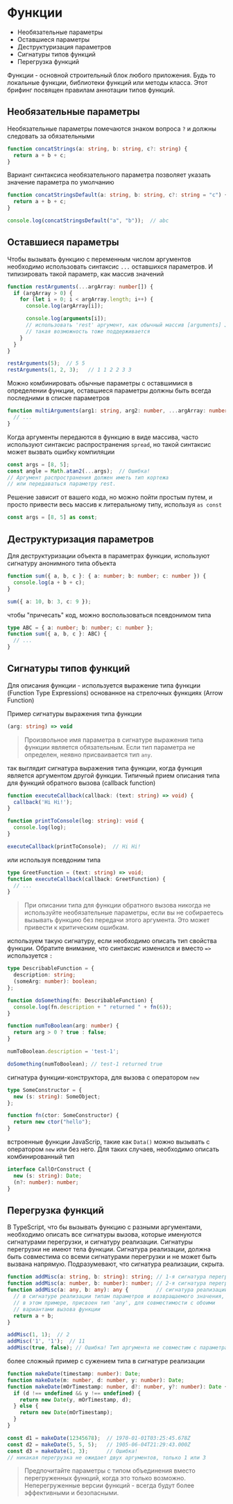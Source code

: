 # Функции

* Необязательные параметры
* Оставшиеся параметры
* Деструктуризация параметров
* Сигнатуры типов функций
* Перегрузка функций

Функции - основной строительный блок любого приложения. Будь то локальные функции, библиотеки функций или методы класса. Этот брифинг посвящен правилам аннотации типов функций.

## Необязательные параметры

Необязательные параметры помечаются знаком вопроса `?` и должны следовать за обязательными

```ts
function concatStrings(a: string, b: string, c?: string) {
  return a + b + c;
}
```

Вариант синтаксиса необязательного параметра позволяет указать значение параметра по умолчанию

```ts
function concatStringsDefault(a: string, b: string, c?: string = "c") {
  return a + b + c;
}

console.log(concatStringsDefault("a", "b"));  // abc
```

## Оставшиеся параметры

Чтобы вызывать функцию с переменным числом аргументов необходимо использовать синтаксис `...` оставшихся параметров. И типизировать такой параметр, как массив значений

```ts
function restArguments(...argArray: number[]) {
  if (argArray > 0) {
    for (let i = 0; i < argArray.length; i++) {
      console.log(argArray[i]);

      console.log(arguments[i]);
      // использовать 'rest' аргумент, как обычный массив [arguments] JavaScript
      // такая возможность тоже поддерживается
    }
  }
}

restArguments(5);  // 5 5
restArguments(1, 2, 3);   // 1 1 2 2 3 3
```

Можно комбинировать обычные параметры с оставшимися в определении функции, оставшиеся параметры должны быть всегда последними в списке параметров

```ts
function multiArguments(arg1: string, arg2: number, ...argArray: number[]) {
  // ...
}
```

Когда аргументы передаются в функцию в виде массива, часто используют синтаксис распространения `spread`, но такой синтаксис может вызвать ошибку компиляции

```ts
const args = [8, 5];
const angle = Math.atan2(...args);  // Ошибка!
// Аргумент распространения должен иметь тип кортежа
// или передаваться параметру rest.
```

Решение зависит от вашего кода, но можно пойти простым путем, и просто привести весь массив к литеральному типу, используя `as const`

```ts
const args = [8, 5] as const;
```

## Деструктуризация параметров

Для деструктуризации объекта в параметрах функции, используют сигнатуру анонимного типа объекта

```ts
function sum({ a, b, c }: { a: number; b: number; c: number }) {
  console.log(a + b + c);
}

sum({ a: 10, b: 3, c: 9 });
```

чтобы "причесать" код, можно воспользоваться псевдонимом типа

```ts
type ABC = { a: number; b: number; c: number };
function sum({ a, b, c }: ABC) {
  // ...
}
```

## Сигнатуры типов функций

Для описания функции - используется выражение типа функции (Function Type Expressions) основанное на стрелочных функциях (Arrow Function)

Пример сигнатуры выражения типа функции

```ts
(arg: string) => void
```

> Произвольное имя параметра в сигнатуре выражения типа функции является обязательным. Если тип параметра не определен, неявно присваивается тип `any`.

так выглядит сигнатура выражения типа функции, когда функция является аргументом другой функции. Типичный прием описания типа для функций обратного вызова (callback function)

```ts
function executeCallback(callback: (text: string) => void) {
  callback('Hi Hi!');
}

function printToConsole(log: string): void {
  console.log(log);
}

executeCallback(printToConsole);  // Hi Hi!
```

или используя псевдоним типа

```ts
type GreetFunction = (text: string) => void;
function executeCallback(callback: GreetFunction) {
  // ...
}
```

> При описании типа для функции обратного вызова никогда не используйте необязательные параметры, если вы не собираетесь вызывать функцию без передачи этого аргумента. Это может привести к критическим ошибкам.

используем такую сигнатуру, если необходимо описать тип свойства функции. Обратите внимание, что синтаксис изменился и вместо `=>` используется `:`

```ts
type DescribableFunction = {
  description: string;
  (someArg: number): boolean;
};

function doSomething(fn: DescribableFunction) {
  console.log(fn.description + " returned " + fn(6));
}

function numToBoolean(arg: number) {
  return arg > 0 ? true : false;
}

numToBoolean.description = 'test-1';

doSomething(numToBoolean); // test-1 returned true
```

сигнатура функции-конструктора, для вызова с оператором `new`

```ts
type SomeConstructor = {
  new (s: string): SomeObject;
};

function fn(ctor: SomeConstructor) {
  return new ctor("hello");
}
```

встроенные функции JavaScrip, такие как `Data()` можно вызывать с оператором `new` или без него. Для таких случаев, необходимо описать комбинированный тип

```ts
interface CallOrConstruct {
  new (s: string): Date;
  (n?: number): number;
}
```

## Перегрузка функций

В TypeScript, что бы вызывать функцию с разными аргументами, необходимо описать все сигнатуры вызова, которые именуются сигнатурами перегрузки, и сигнатуру реализации. Сигнатуры перегрузки не имеют тела функции. Сигнатура реализации, должна быть совместима со всеми сигнатурами перегрузки и не может быть вызвана напрямую. Подразумевают, что сигнатура реализации, скрыта.

```ts
function addMisc(a: string, b: string): string; // 1-я сигнатура перегрузки
function addMisc(a: number, b: number): number; // 2-я сигнатура перегрузки
function addMisc(a: any, b: any): any {         // сигнатура реализации
  // в сигнатуре реализации типам параметров и возвращаемого значения,
  // в этом примере, присвоен тип 'any', для совместимости с обоими
  // вариантами вызова функции
  return a + b;
}

addMisc(1, 1);  // 2
addMisc('1', '1');  // 11
addMisc(true, false); // Ошибка! Тип аргумента не совместим с параметрами
```

более сложный пример с сужением типа в сигнатуре реализации

```ts
function makeDate(timestamp: number): Date;
function makeDate(m: number, d: number, y: number): Date;
function makeDate(mOrTimestamp: number, d?: number, y?: number): Date {
  if (d !== undefined && y !== undefined) {
    return new Date(y, mOrTimestamp, d);
  } else {
    return new Date(mOrTimestamp);
  }
}

const d1 = makeDate(12345678);  // 1970-01-01T03:25:45.678Z
const d2 = makeDate(5, 5, 5);   // 1905-06-04T21:29:43.000Z
const d3 = makeDate(1, 3);      // Ошибка!
// никакая перегрузка не ожидает двух аргументов, только 1 или 3
```

> Предпочитайте параметры с типом объединения вместо перегруженных функций, когда это только возможно. Неперегруженные версии функций - всегда будут более эффективными и безопасными.
